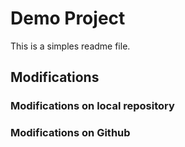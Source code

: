 # Demo Project

This is a simples readme file.

## Modifications

### Modifications on local repository

### Modifications on Github